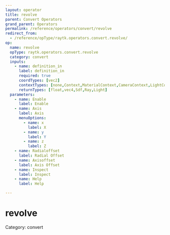 ```yaml
---
layout: operator
title: revolve
parent: Convert Operators
grand_parent: Operators
permalink: /reference/operators/convert/revolve
redirect_from:
  - /reference/opType/raytk.operators.convert.revolve/
op:
  name: revolve
  opType: raytk.operators.convert.revolve
  category: convert
  inputs:
    - name: definition_in
      label: definition_in
      required: true
      coordTypes: [vec2]
      contextTypes: [none,Context,MaterialContext,CameraContext,LightContext,RayContext]
      returnTypes: [float,vec4,Sdf,Ray,Light]
  parameters:
    - name: Enable
      label: Enable
    - name: Axis
      label: Axis
      menuOptions:
        - name: x
          label: X
        - name: y
          label: Y
        - name: z
          label: Z
    - name: Radialoffset
      label: Radial Offset
    - name: Axisoffset
      label: Axis Offset
    - name: Inspect
      label: Inspect
    - name: Help
      label: Help

---
```


# revolve

Category: convert

